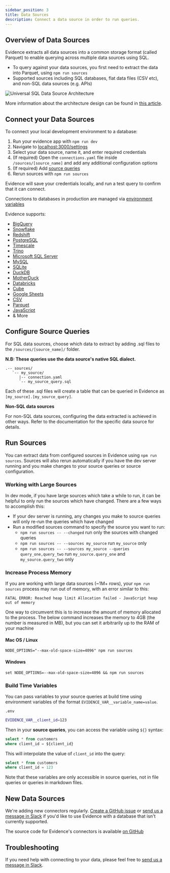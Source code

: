 ```yaml
---
sidebar_position: 3
title: Data Sources
description: Connect a data source in order to run queries.
---
```


## Overview of Data Sources

Evidence extracts all data sources into a common storage format (called Parquet) to enable querying across multiple data sources using SQL.

- To query against your data sources, you first need to extract the data into Parquet, using `npm run sources`
- Supported sources including SQL databases, flat data files (CSV etc), and non-SQL data sources (e.g. APIs)

![Universal SQL Data Source Architecture](/img/usql-architecture.png)

More information about the architecture design can be found in [this article](https://evidence.dev/blog/why-we-built-usql).


## Connect your Data Sources 

To connect your local development environment to a database:

1. Run your evidence app with `npm run dev`
1. Navigate to [localhost:3000/settings](http://localhost:3000/settings)
1. Select your data source, name it, and enter required credentials
1. (If required) Open the `connections.yaml` file inside `/sources/[source_name]` and add any additional configuration options
1. (If required) Add [source queries](#configure-source-queries) 
1. Rerun sources with `npm run sources`

Evidence will save your credentials locally, and run a test query to confirm that it can connect.

Connections to databases in production are managed via [environment variables](/reference/cli#environment-variables)

Evidence supports:

- [BigQuery](/core-concepts/data-sources/bigquery)
- [Snowflake](/core-concepts/data-sources/snowflake)
- [Redshift](/core-concepts/data-sources/redshift)
- [PostgreSQL](/core-concepts/data-sources/postgres)
- [Timescale](/core-concepts/data-sources/postgresql)
- [Trino](/core-concepts/data-sources/trino)
- [Microsoft SQL Server](/core-concepts/data-sources/mssql)
- [MySQL](/core-concepts/data-sources/mysql)
- [SQLite](/core-concepts/data-sources/sqlite)
- [DuckDB](/core-concepts/data-sources/duckdb)
- [MotherDuck](/core-concepts/data-sources/motherduck)
- [Databricks](/core-concepts/data-sources/databricks)
- [Cube](/core-concepts/data-sources/postgres#cube)
- [Google Sheets](/core-concepts/data-sources/google-sheets)
- [CSV](/core-concepts/data-sources/csv)
- [Parquet](/core-concepts/data-sources/csv)
- [JavaScript](/core-concepts/data-sources/javascript)
- & More

## Configure Source Queries

For SQL data sources, choose which data to extract by adding .sql files to the `/sources/[source_name]/` folder.

**N.B: These queries use the data source's native SQL dialect.**

```code
.-- sources/
   `-- my_source/
      |-- connection.yaml
      `-- my_source_query.sql
```

Each of these .sql files will create a table that can be queried in Evidence as `[my_source].[my_source_query]`.

<Alert status=info>

**Non-SQL data sources**

For non-SQL data sources, configuring the data extracted is achieved in other ways. Refer to the documentation for the specific data source for details.

</Alert>

## Run Sources

You can extract data from configured sources in Evidence using  `npm run sources`. Sources will also rerun automatically if you have the dev server running and you make changes to your source queries or source configuration.

### Working with Large Sources

In dev mode, if you have large sources which take a while to run, it can be helpful to only run the sources which have changed. There are a few ways to accomplish this:

- If your dev server is running, any changes you make to source queries will only re-run the queries which have changed
- Run a modified sources command to specify the source you want to run:
   - `npm run sources -- --changed` run only the sources with changed queries
   - `npm run sources -- --sources my_source` run `my_source` only
   - `npm run sources -- --sources my_source --queries query_one,query_two` run `my_source.query_one` and `my_source.query_two` only

### Increase Process Memory

If you are working with large data sources (~1M+ rows), your `npm run sources` process may run out of memory, with an error similar to this:

```code
FATAL ERROR: Reached heap limit Allocation failed - JavaScript heap out of memory
```

One way to circumvent this is to increase the amount of memory allocated to the process. The below command increases the memory to 4GB (the number is measured in MB), but you can set it arbitrarily up to the RAM of your machine

#### Mac OS / Linux

```code
NODE_OPTIONS="--max-old-space-size=4096" npm run sources
```

#### Windows

```code
set NODE_OPTIONS=--max-old-space-size=4096 && npm run sources
```

### Build Time Variables

You can pass variables to your source queries at build time using environment variables of the format `EVIDENCE_VAR__variable_name=value`.

`.env`
```bash
EVIDENCE_VAR__client_id=123
```

Then in your **source queries**, you can access the variable using `${}` syntax:

```sql
select * from customers
where client_id = ${client_id}
```

This will interpolate the value of `client_id` into the query:

```sql
select * from customers
where client_id = 123
```

Note that these variables are only accessible in source queries, not in file queries or queries in markdown files.


## New Data Sources


We're adding new connectors regularly. [Create a GitHub issue](https://github.com/evidence-dev/evidence/issues) or [send us a message in Slack](https://slack.evidence.dev) if you'd like to use Evidence with a database that isn't currently supported.

The source code for Evidence's connectors is available [on GitHub](https://github.com/evidence-dev/evidence/tree/main/packages/datasources)

## Troubleshooting

If you need help with connecting to your data, please feel free to [send us a message in Slack](https://slack.evidence.dev).
